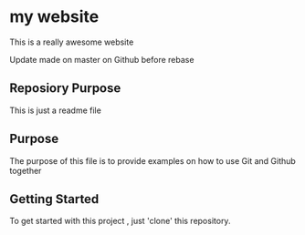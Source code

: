 # my website
This is a really awesome website

Update made on master on Github before rebase

## Reposiory Purpose
This is just a readme file

## Purpose


The purpose of this file is to provide examples 
on how to use Git and Github together

## Getting Started
To get started with this project , just 'clone' this repository.



